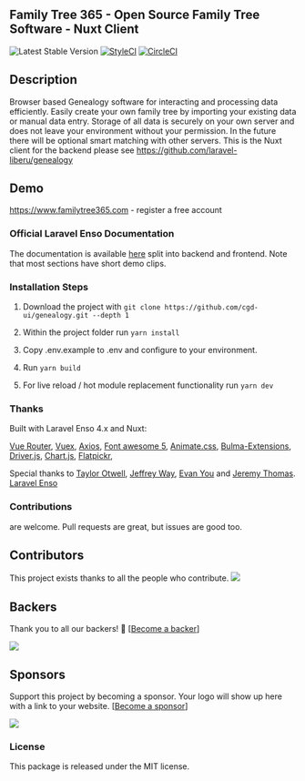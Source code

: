 ## Family Tree 365 - Open Source Family Tree Software - Nuxt Client
 ![Latest Stable Version](https://img.shields.io/github/release/familytree365/nuxt.svg) 
[![StyleCI](https://github.styleci.io/repos/399057031/shield?branch=master)](https://github.styleci.io/repos/399057031)
[![CircleCI](https://circleci.com/gh/liberu-ui/genealogy.svg?style=svg)](https://circleci.com/gh/liberu-ui/genealogy)


## Description

Browser based Genealogy software for interacting and processing data efficiently. Easily create your
own family tree by importing your existing data or manual data entry. Storage of all data is securely on your own server and does
not leave your environment without your permission. In the future there will be optional
smart matching with other servers. This is the Nuxt client for the backend please see https://github.com/laravel-liberu/genealogy

## Demo

https://www.familytree365.com - register a free account

<!--h-->
### Official Laravel Enso Documentation

The documentation is available [here](https://docs.laravel-enso.com) split into backend and frontend.
Note that most sections have short demo clips.

<!--/h-->

### Installation Steps

1. Download the project with `git clone https://github.com/cgd-ui/genealogy.git --depth 1`

2. Within the project folder run `yarn install`

3. Copy .env.example to .env and configure to your environment.

4. Run `yarn build`

5. For live reload / hot module replacement functionality run `yarn dev`

### Thanks

Built with Laravel Enso 4.x and Nuxt:

[Vue Router](https://router.vuejs.org/en), [Vuex](https://vuex.vuejs.org/en/), [Axios](https://github.com/axios/axios),
[Font awesome 5](https://fontawesome.com), [Animate.css](https://daneden.github.io/animate.css/), 
[Bulma-Extensions](https://wikiki.github.io/bulma-extensions/overview), [Driver.js](https://kamranahmed.info/driver.js/),
[Chart.js](http://chartjs.org), [Flatpickr](https://chmln.github.io/flatpickr/), 

Special thanks to [Taylor Otwell](https://laravel.com/), [Jeffrey Way](https://laracasts.com), [Evan You](https://vuejs.org/) and [Jeremy Thomas](https://bulma.io). [Laravel Enso](https://github.com/laravel-enso)

<!--h-->
### Contributions

are welcome. Pull requests are great, but issues are good too.

## Contributors

This project exists thanks to all the people who contribute. 
<a href="graphs/contributors"><img src="https://opencollective.com/genealogy/contributors.svg?width=890&button=false" /></a>


## Backers

Thank you to all our backers! 🙏 [[Become a backer](https://opencollective.com/genealogy#backer)]

<a href="https://opencollective.com/genealogy#backers" target="_blank"><img src="https://opencollective.com/genealogy/backers.svg?width=890"></a>


## Sponsors

Support this project by becoming a sponsor. Your logo will show up here with a link to your website. [[Become a sponsor](https://opencollective.com/genealogy#sponsor)]

<a href="https://opencollective.com/genealogy#sponsors" target="_blank"><img src="https://opencollective.com/genealogy/sponsors.svg?width=890"></a>
### License

This package is released under the MIT license.
<!--/h-->
